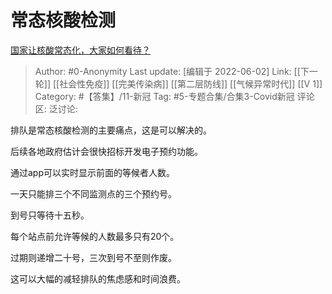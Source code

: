 # 常态核酸检测
[国家让核酸常态化，大家如何看待？](https://www.zhihu.com/question/532077648/answer/2512065395)

> Author: #0-Anonymity
> Last update: [编辑于 2022-06-02]
> Link: [[下一轮]] [[社会性免疫]] [[完美传染病]] [[第二层防线]] [[气候异常时代]] [[V 1]]
> Category: #【答集】/11-新冠
> Tag: #5-专题合集/合集3-Covid新冠
> 评论区:
> 泛讨论:

排队是常态核酸检测的主要痛点，这是可以解决的。

后续各地政府估计会很快招标开发电子预约功能。

通过app可以实时显示前面的等候者人数。

一天只能排三个不同监测点的三个预约号。

到号只等待十五秒。

每个站点前允许等候的人数最多只有20个。

过期则递增二十号，三次到号不至则作废。

这可以大幅的减轻排队的焦虑感和时间浪费。
